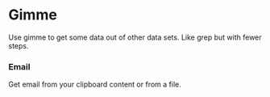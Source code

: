 # Gimme
Use gimme to get some data out of other data sets.  Like grep but with fewer steps.

### Email
Get email from your clipboard content or from a file.
